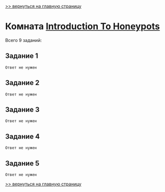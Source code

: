 [>> вернуться на главную страницу](https://github.com/BEPb/tryhackme/blob/master/README.md)

# Комната [Introduction To Honeypots](https://tryhackme.com/r/room/introductiontohoneypots) 

Всего 9 заданий:
## Задание 1

```commandline
Ответ не нужен
```

## Задание 2

```commandline
Ответ не нужен
```

## Задание 3

```commandline
Ответ не нужен
```

## Задание 4

```commandline
Ответ не нужен
```

## Задание 5

```commandline
Ответ не нужен
```

[>> вернуться на главную страницу](https://github.com/BEPb/tryhackme/blob/master/README.md)